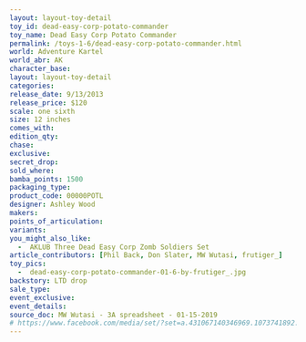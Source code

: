 ```yaml
---
layout: layout-toy-detail 
toy_id: dead-easy-corp-potato-commander
toy_name: Dead Easy Corp Potato Commander
permalink: /toys-1-6/dead-easy-corp-potato-commander.html
world: Adventure Kartel
world_abr: AK
character_base: 
layout: layout-toy-detail
categories: 
release_date: 9/13/2013
release_price: $120 
scale: one sixth
size: 12 inches
comes_with: 
edition_qty: 
chase: 
exclusive: 
secret_drop: 
sold_where: 
bamba_points: 1500
packaging_type: 
product_code: 00000POTL
designer: Ashley Wood
makers: 
points_of_articulation: 
variants: 
you_might_also_like: 
  -  AKLUB Three Dead Easy Corp Zomb Soldiers Set
article_contributors: [Phil Back, Don Slater, MW Wutasi, frutiger_]
toy_pics: 
  -  dead-easy-corp-potato-commander-01-6-by-frutiger_.jpg
backstory: LTD drop
sale_type: 
event_exclusive: 
event_details: 
source_doc: MW Wutasi - 3A spreadsheet - 01-15-2019
# https://www.facebook.com/media/set/?set=a.431067140346969.1073741892.171245289662490&type=1&l=fc35079531
---
```

